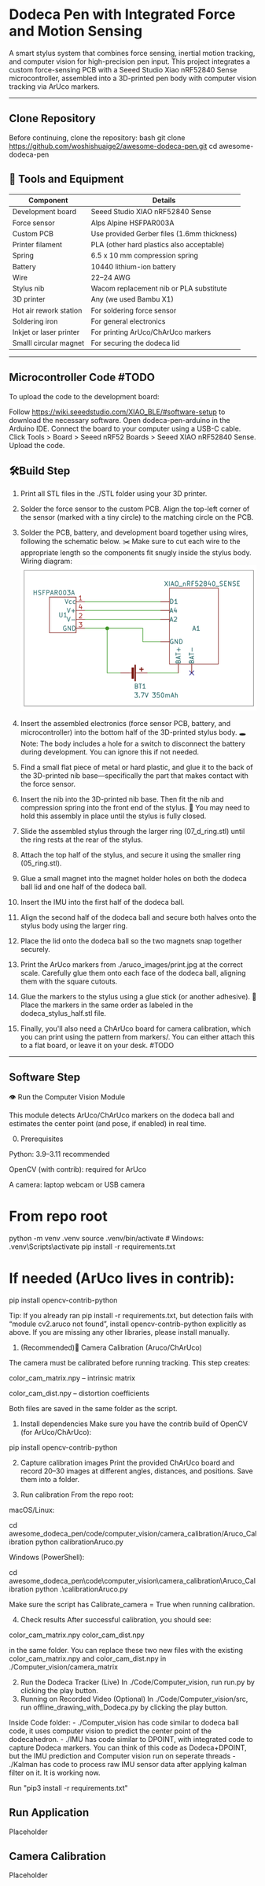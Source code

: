 # Dodeca Pen with Integrated Force and Motion Sensing

A smart stylus system that combines force sensing, inertial motion tracking, and computer vision for high-precision pen input. This project integrates a custom force-sensing PCB with a Seeed Studio Xiao nRF52840 Sense microcontroller, assembled into a 3D-printed pen body with computer vision tracking via ArUco markers.

---
## Clone Repository
Before continuing, clone the repository:
bash git clone https://github.com/woshishuaige2/awesome-dodeca-pen.git 
cd awesome-dodeca-pen

## 🔧 Tools and Equipment

| Component               | Details                                     |
| ----------------------- | ------------------------------------------- |
| Development board       | Seeed Studio XIAO nRF52840 Sense            |
| Force sensor            | Alps Alpine HSFPAR003A                      |
| Custom PCB              | Use provided Gerber files (1.6mm thickness) |
| Printer filament        | PLA (other hard plastics also acceptable)   |
| Spring                  | 6.5 x 10 mm compression spring              |
| Battery                 | 10440 lithium-ion battery                   |
| Wire                    | 22–24 AWG                                   |
| Stylus nib              | Wacom replacement nib or PLA substitute     |
| 3D printer              | Any (we used Bambu X1)                      |
| Hot air rework station  | For soldering force sensor                  |
| Soldering iron          | For general electronics                     |
| Inkjet or laser printer | For printing ArUco/ChArUco markers          |
| Smalll circular  magnet | For securing the dodeca lid                 | #TODO

---

## Microcontroller Code  #TODO
To upload the code to the development board:

Follow https://wiki.seeedstudio.com/XIAO_BLE/#software-setup to download the necessary software.
Open dodeca-pen-arduino in the Arduino IDE. 
Connect the board to your computer using a USB-C cable.
Click Tools > Board > Seeed nRF52 Boards > Seeed XIAO nRF52840 Sense.
Upload the code.

## 🛠️Build Step
1. Print all STL files in the ./STL folder using your 3D printer.

2. Solder the force sensor to the custom PCB. Align the top-left corner of the sensor (marked with a tiny circle) to the matching circle on the PCB.

3. Solder the PCB, battery, and development board together using wires, following the schematic below.
✂️ Make sure to cut each wire to the appropriate length so the components fit snugly inside the stylus body.
Wiring diagram: ![Wiring diagram](images/wiring_diagram.png)

4. Insert the assembled electronics (force sensor PCB, battery, and microcontroller) into the bottom half of the 3D-printed stylus body.
🕳️ Note: The body includes a hole for a switch to disconnect the battery during development. You can ignore this if not needed.

5. Find a small flat piece of metal or hard plastic, and glue it to the back of the 3D-printed nib base—specifically the part that makes contact with the force sensor.

6. Insert the nib into the 3D-printed nib base. Then fit the nib and compression spring into the front end of the stylus.
🧷 You may need to hold this assembly in place until the stylus is fully closed.

7. Slide the assembled stylus through the larger ring (07_d_ring.stl) until the ring rests at the rear of the stylus.

8. Attach the top half of the stylus, and secure it using the smaller ring (05_ring.stl).

9. Glue a small magnet into the magnet holder holes on both the dodeca ball lid and one half of the dodeca ball.

10. Insert the IMU into the first half of the dodeca ball.

11. Align the second half of the dodeca ball and secure both halves onto the stylus body using the larger ring.

12. Place the lid onto the dodeca ball so the two magnets snap together securely.

13. Print the ArUco markers from ./aruco_images/print.jpg at the correct scale. Carefully glue them onto each face of the dodeca ball, aligning them with the square cutouts.

14. Glue the markers to the stylus using a glue stick (or another adhesive).
🧭 Place the markers in the same order as labeled in the dodeca_stylus_half.stl file.

15. Finally, you'll also need a ChArUco board for camera calibration, which you can print using the pattern from markers/. You can either attach this to a flat board, or leave it on your desk. #TODO
---

## Software Step
👁️ Run the Computer Vision Module

This module detects ArUco/ChArUco markers on the dodeca ball and estimates the center point (and pose, if enabled) in real time.

0) Prerequisites

Python: 3.9–3.11 recommended

OpenCV (with contrib): required for ArUco

A camera: laptop webcam or USB camera

# From repo root
python -m venv .venv
source .venv/bin/activate   # Windows: .venv\Scripts\activate
pip install -r requirements.txt
# If needed (ArUco lives in contrib):
pip install opencv-contrib-python

Tip: If you already ran pip install -r requirements.txt, but detection fails with “module cv2.aruco not found”, install opencv-contrib-python explicitly as above. If you are missing any other libraries, please install manually.

1) (Recommended)🎯 Camera Calibration (Aruco/ChArUco)

  The camera must be calibrated before running tracking. This step creates:

  color_cam_matrix.npy – intrinsic matrix

  color_cam_dist.npy – distortion coefficients

  Both files are saved in the same folder as the script.


  1. Install dependencies
  Make sure you have the contrib build of OpenCV (for ArUco/ChArUco):

  pip install opencv-contrib-python


  2. Capture calibration images
  Print the provided ChArUco board and record 20–30 images at different angles, distances, and positions. Save them into a folder.

  3. Run calibration
  From the repo root:

  macOS/Linux:

  cd awesome_dodeca_pen/code/computer_vision/camera_calibration/Aruco_Calibration
  python calibrationAruco.py


  Windows (PowerShell):

  cd awesome_dodeca_pen\code\computer_vision\camera_calibration\Aruco_Calibration
  python .\calibrationAruco.py


  Make sure the script has Calibrate_camera = True when running calibration.

  4. Check results
  After successful calibration, you should see:

  color_cam_matrix.npy
  color_cam_dist.npy

  in the same folder. You can replace these two new files with the existing color_cam_matrix.npy and color_cam_dist.npy in ./Computer_vision/camera_matrix

2) Run the Dodeca Tracker (Live)
In ./Code/Computer_vision, run run.py by clicking the play button.
3) Running on Recorded Video (Optional)
In ./Code/Computer_vision/src, run offline_drawing_with_Dodeca.py by clicking the play button.


Inside Code folder:
    - ./Computer_vision has code similar to dodeca ball code, it uses computer vision to predict the center point of the dodecahedron.
    - ./IMU has code similar to DPOINT, with integrated code to capture Dodeca markers. You can think of this code as Dodeca+DPOINT, but the IMU prediction and Computer vision run on seperate threads
    - ./Kalman has code to process raw IMU sensor data after applying kalman filter on it. It is working now.

Run "pip3 install -r requirements.txt" 

## Run Application
Placeholder

## Camera Calibration
Placeholder 
